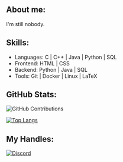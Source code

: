 <!-- ## Hi there 👋 -->
## About me:
I'm still nobody.

<!--
**ChiefAbrar/ChiefAbrar** is a ✨ _special_ ✨ repository because its `README.md` (this file) appears on your GitHub profile.

Here are some ideas to get you started:

- 🔭 I’m currently working on ...
- 🌱 I’m currently learning ...
- 👯 I’m looking to collaborate on ...
- 🤔 I’m looking for help with ...
- 💬 Ask me about ...
- 📫 How to reach me: ...
- 😄 Pronouns: ...
- ⚡ Fun fact: ...
-->
## Skills:
- Languages: C | C++ | Java | Python | SQL
- Frontend: HTML | CSS
- Backend: Python | Java | SQL
- Tools: Git | Docker | Linux | LaTeX
## GitHub Stats:
![GitHub Contributions](https://github-readme-streak-stats.herokuapp.com/?user=yourusername&theme=tokyonight)

[![Top Langs](https://github-readme-stats.vercel.app/api/top-langs/?username=ChiefAbrar&theme=tokyonight)](https://github.com/ChiefAbrar)
## My Handles:
[![Discord](https://img.shields.io/badge/Discord-xenomialabrar-7289DA?logo=discord&logoColor=white)](https://discord.com/)
